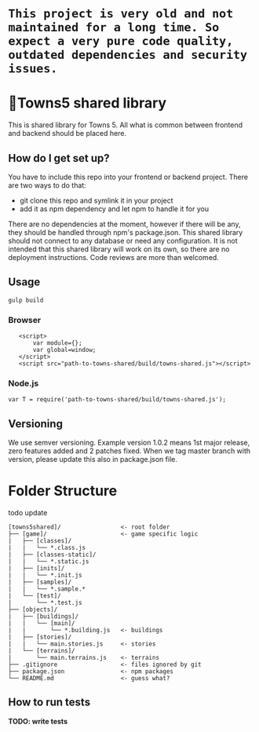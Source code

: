 # `This project is very old and not maintained for a long time. So expect a very pure code quality, outdated dependencies and security issues.`

# 🌆Towns5 shared library

This is shared library for Towns 5. All what is common between frontend and backend should be placed here. 

## How do I get set up?

You have to include this repo into your frontend or backend project. There are two ways to do that:
- git clone this repo and symlink it in your project
- add it as npm dependency and let npm to handle it for you

There are no dependencies at the moment, however if there will be any, they should be handled 
through npm's package.json. This shared library should not connect to any database or need any configuration. It is not
intended that this shared library will work on its own, so there are no deployment instructions. Code reviews are more
than welcomed.

## Usage

    gulp build

### Browser

       <script>
           var module={};
           var global=window;
       </script>
       <script src="path-to-towns-shared/build/towns-shared.js"></script>

### Node.js

    var T = require('path-to-towns-shared/build/towns-shared.js');

## Versioning

We use semver versioning. Example version 1.0.2 means 1st major release, zero features added and 2 patches fixed. When 
we tag master branch with version, please update this also in package.json file.

# Folder Structure

todo update

    [towns5shared]/                 <- root folder
	├── [game]/                     <- game specific logic
	|   ├── [classes]/                 
	|   |   └── *.class.js       
	|   ├── [classes-static]/                
	|   |   └── *.static.js     	         
	|   ├── [inits]/           
	|   |   └── *.init.js       
	|   ├── [samples]/                
	|   |   └── *.sample.*     	         
	|   └── [test]/           
	|       └── *.test.js      	     
	├── [objects]/                  
	|   ├── [buildings]/             
	|   |   └── [main]/                
	|   |       └── *.building.js   <- buildings               
	|   ├── [stories]/              
	|   |   └── main.stories.js     <- stories
	|   └── [terrains]/             
	|       └── main.terrains.js    <- terrains
	├── .gitignore                  <- files ignored by git
	├── package.json                <- npm packages
	└── README.md                   <- guess what?

## How to run tests

**TODO: write tests**
